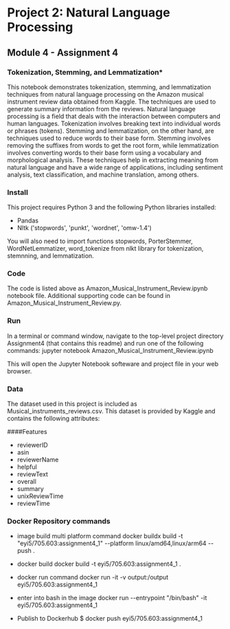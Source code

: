 # Project 2: Natural Language Processing
## Module 4 - Assignment 4

### Tokenization, Stemming, and Lemmatization*

This notebook demonstrates tokenization, stemming, and lemmatization techniques from natural language processing on the Amazon musical instrument review data obtained from Kaggle. The techniques are used to generate summary information from the reviews. Natural language processing is a field that deals with the interaction between computers and human languages. Tokenization involves breaking text into individual words or phrases (tokens). Stemming and lemmatization, on the other hand, are techniques used to reduce words to their base form. Stemming involves removing the suffixes from words to get the root form, while lemmatization involves converting words to their base form using a vocabulary and morphological analysis. These techniques help in extracting meaning from natural language and have a wide range of applications, including sentiment analysis, text classification, and machine translation, among others.

### Install

This project requires Python 3 and the following Python libraries installed:

  - Pandas
  - Nltk ('stopwords', 'punkt', 'wordnet', 'omw-1.4') 
  
You will also need to import functions stopwords, PorterStemmer, WordNetLemmatizer, word_tokenize from nlkt library for tokenization, stemnning, and lemmatization.

###  Code

The code is listed above as Amazon_Musical_Instrument_Review.ipynb notebook file.  Additional supporting code can be found in Amazon_Musical_Instrument_Review.py.  

### Run

In a terminal or command window, navigate to the top-level project directory Assignment4 (that contains this readme) and run one of the following commands:  jupyter notebook Amazon_Musical_Instrument_Review.ipynb

This will open the Jupyter Notebook softeware and project file in your web browser.

### Data

The dataset used in this project is included as Musical_instruments_reviews.csv.  This dataset is provided by Kaggle and contains the following attributes:

####Features
* reviewerID
* asin
* reviewerName
* helpful
* reviewText
* overall
* summary
* unixReviewTime
* reviewTime

### Docker Repository commands 

- image build multi platform command
docker buildx build -t "eyi5/705.603:assignment4_1" --platform linux/amd64,linux/arm64 --push .

- docker build 
docker build -t eyi5/705.603:assignment4_1 .

- docker run command
docker run -it -v output:/output eyi5/705.603:assignment4_1

- enter into bash in the image
 docker run --entrypoint "/bin/bash" -it eyi5/705.603:assignment4_1

- Publish to Dockerhub
$ docker push eyi5/705.603:assignment4_1